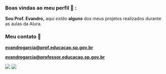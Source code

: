 ### Boas vindas ao meu perfil 🧔    :

**Sou Prof. Evandro,** aqui _estão_ **alguns** dos meus projetos realizados durante as aulas da Alura.

### Meu contato 📧  

**evandrogarcia@prof.educacao.sp.gov.br** 

**evandrogarcia@professor.educacao.sp.gov.br**

![](https://media.tenor.com/25gC85a7JmgAAAAM/baby-dance.gif)
![](https://media.tenor.com/uB6486L-xFMAAAAM/cat-driving-serious.gif)
